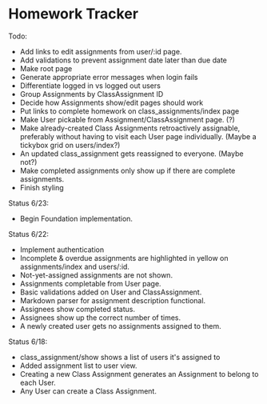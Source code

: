 Homework Tracker
================

Todo:
* Add links to edit assignments from user/:id page.
* Add validations to prevent assignment date later than due date
* Make root page
* Generate appropriate error messages when login fails
* Differentiate logged in vs logged out users
* Group Assignments by ClassAssignment ID
* Decide how Assignments show/edit pages should work
* Put links to complete homework on class_assignments/index page
* Make User pickable from Assignment/ClassAssignment page. (?)
* Make already-created Class Assignments retroactively assignable, preferably without having to visit each User page individually. (Maybe a tickybox grid on users/index?)
* An updated class_assignment gets reassigned to everyone. (Maybe not?)
* Make completed assignments only show up if there are complete assignments.
* Finish styling

Status 6/23:
* Begin Foundation implementation.

Status 6/22:
* Implement authentication
* Incomplete & overdue assignments are highlighted in yellow on assignments/index and users/:id.
* Not-yet-assigned assignments are not shown.
* Assignments completable from User page.
* Basic validations added on User and ClassAssignment.
* Markdown parser for assignment description functional.
* Assignees show completed status.
* Assignees show up the correct number of times.
* A newly created user gets no assignments assigned to them.  

Status 6/18:
* class_assignment/show shows a list of users it's assigned to
* Added assignment list to user view.
* Creating a new Class Assignment generates an Assignment to belong to each User.
* Any User can create a Class Assignment.  
